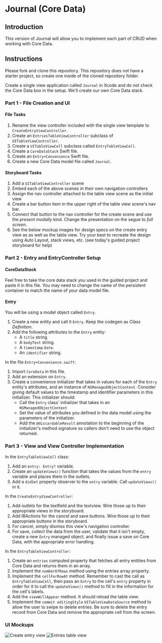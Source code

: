 # Journal (Core Data)

## Introduction

This version of Journal will allow you to implement each part of CRUD when working with Core Data.

## Instructions

Please fork and clone this repository. This repository does not have a starter project, so create one inside of the cloned repository folder.

Create a single view application called `Journal` in Xcode and do not check the Core Data box in the setup. We'll create our own Core Data stack.

### Part 1 - File Creation and UI

#### File Tasks

1. Rename the view controller included with the single view template to `CreateEntryViewController`.
2. Create an `EntriesTableViewController` subclass of `UITableViewController`.
3. Create a `UITableViewCell` subclass called `EntryTableViewCell`.
4. Create a `CoreDataStack` Swift file.
5. Create an `Entry+Convenience` Swift file.
6. Create a new Core Data model file called `Journal`.

#### Storyboard Tasks

1. Add a `UITableViewController` scene
2. Embed each of the above scenes in their own navigation controllers
3. Assign the nav controller attached to the table view scene as the initial view
4. Create a bar button item in the upper right of the table view scene's nav bar.
5. Connect that button to the nav controller for the create scene and use the _present modally_ kind. Change the presentation on the segue to _full screen_.
6. See the below mockup images for design specs on the create entry view as as well as the table view. Try your best to recreate the design using Auto Layout, stack views, etc. (see today's guided project storyboard for help)

### Part 2 - Entry and EntryController Setup

#### CoreDataStack

Feel free to take the core data stack you used in the guided project and paste it in this file. You may need to change the name of the persistent container to match the name of your data model file.

#### Entry

You will be using a model object called `Entry`.

1. Create a new entity and call it `Entry`. Keep the codegen as _Class Definition_.
2. Add the following attributes to the `Entry` entity:
    - A `title` string.
    - A `bodyText` string.
    - A `timestamp` `Date`.
    - An `identifier` string.

In the file `Entry+Convenience.swift`: 
1. Import `CoreData` in this file.
2. Add an extension on `Entry`.
3. Create a convenience initializer that takes in values for each of the `Entry` entity's attributes, and an instance of `NSManagedObjectContext`. Consider giving default values to the timestamp and identifier parameters in this initializer. This initializer should:
    - Call the `Entry` class' initializer that takes in an `NSManagedObjectContext`
    - Set the value of attributes you defined in the data model using the parameters of the initializer.
    - Add the `@discardableResult` annotation to the beginning of the initializer's method signature so callers don't need to use the object returned.

### Part 3 - View and View Controller Implementation

In the `EntryTableViewCell` class:

1. Add an `entry: Entry?` variable.
2. Create an `updateViews()` function that takes the values from the `entry` variable and places them in the outlets.
3. Add a `didSet` property observer to the `entry` variable. Call `updateViews()` in it.

In the `CreateEntryViewController`:

1. Add outlets for the textfield and the textview. Wire those up to their appropriate views in the storyboard.
2. Add IBActions for the cancel and save buttons. Wire those up to their appropriate buttons in the storyboard.
3. For cancel, simply dismiss this view's navigation controller.
4. For save, collect the data from the user, validate that it isn't empty, create a new `Entry` managed object, and finally issue a save on Core Data, with the appropriate error handling.

In the `EntryTableViewController`:

1. Create an `entries` computed property that fetches all entry entities from Core Data and returns them in an array.
2. Implement the `numberOfRows` method using the entries array property.
3. Implement the `cellForRowAt` method. Remember to cast the call as `EntryTableViewCell`, then pass an `Entry` to the cell's `entry` property in order for it to call the `updateViews()` method to fill in the information for the cell's labels.
4. Add the `viewWillAppear` method. It should reload the table view.
5. Implement the `commit editingStyle` `UITableViewDataSource` method to allow the user to swipe to delete entries. Be sure to delete the entry record from Core Data and remove the appropriate cell from the screen.

### UI Mockups

![Create entry view](https://raw.githubusercontent.com/LambdaSchool/ios-journal-coredata/master/CreateEntry-Blank.png)
![Entries table view](https://raw.githubusercontent.com/LambdaSchool/ios-journal-coredata/master/Tableview-with-Entry.png)
